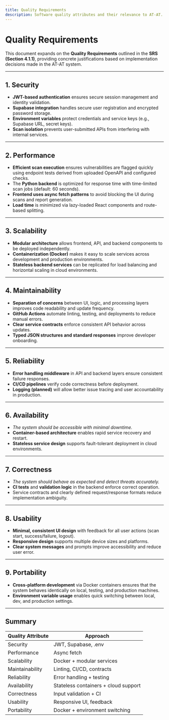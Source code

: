 ```yaml
---
title: Quality Requirements
description: Software quality attributes and their relevance to AT-AT.
---
```


# Quality Requirements

This document expands on the **Quality Requirements** outlined in the **SRS (Section 4.1.1)**, providing concrete justifications based on implementation decisions made in the AT-AT system.

---

## 1. Security

- **JWT-based authentication** ensures secure session management and identity validation.
- **Supabase integration** handles secure user registration and encrypted password storage.
- **Environment variables** protect credentials and service keys (e.g., Supabase URL, secret keys).
- **Scan isolation** prevents user-submitted APIs from interfering with internal services.

---

## 2. Performance

- **Efficient scan execution** ensures vulnerabilities are flagged quickly using endpoint tests derived from uploaded OpenAPI and configured checks.
- The **Python backend** is optimized for response time with time-limited scan jobs (default: 60 seconds).
- **Frontend uses async fetch patterns** to avoid blocking the UI during scans and report generation.
- **Load time** is minimized via lazy-loaded React components and route-based splitting.

---

## 3. Scalability

- **Modular architecture** allows frontend, API, and backend components to be deployed independently.
- **Containerization (Docker)** makes it easy to scale services across development and production environments.
- **Stateless backend services** can be replicated for load balancing and horizontal scaling in cloud environments.

---

## 4. Maintainability

- **Separation of concerns** between UI, logic, and processing layers improves code readability and update frequency.
- **GitHub Actions** automate linting, testing, and deployments to reduce manual errors.
- **Clear service contracts** enforce consistent API behavior across updates.
- **Typed JSON structures and standard responses** improve developer onboarding.

---

## 5. Reliability

- **Error handling middleware** in API and backend layers ensure consistent failure responses.
- **CI/CD pipelines** verify code correctness before deployment.
- **Logging (planned)** will allow better issue tracing and user accountability in production.

---

## 6. Availability

- *The system should be accessible with minimal downtime.*
- **Container-based architecture** enables rapid service recovery and restart.
- **Stateless service design** supports fault-tolerant deployment in cloud environments.

---

## 7. Correctness

- *The system should behave as expected and detect threats accurately.*
- **CI tests** and **validation logic** in the backend enforce correct operation.
- Service contracts and clearly defined request/response formats reduce implementation ambiguity.

---

## 8. Usability

- **Minimal, consistent UI design** with feedback for all user actions (scan start, success/failure, logout).
- **Responsive design** supports multiple device sizes and platforms.
- **Clear system messages** and prompts improve accessibility and reduce user error.

---

## 9. Portability

- **Cross-platform development** via Docker containers ensures that the system behaves identically on local, testing, and production machines.
- **Environment variable usage** enables quick switching between local, dev, and production settings.

---

## Summary

| Quality Attribute | Approach |
|-------------------|----------|
| Security          | JWT, Supabase, .env |
| Performance       | Async fetch |
| Scalability       | Docker + modular services |
| Maintainability   | Linting, CI/CD, contracts |
| Reliability       | Error handling + testing |
| Availability      | Stateless containers + cloud support |
| Correctness       | Input validation + CI |
| Usability         | Responsive UI, feedback |
| Portability       | Docker + environment switching |